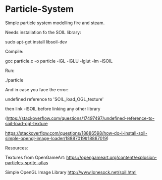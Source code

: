 # Particle-System

Simple particle system modelling fire and steam.

Needs installation fo the SOIL library:

sudo apt-get install libsoil-dev

Compile:

gcc particle.c -o particle -lGL -lGLU -lglut -lm -lSOIL

Run:

./particle

And in case you face the error: 

undefined reference to 'SOIL_load_OGL_texture' 

then link -lSOIL before linking any other library 

(https://stackoverflow.com/questions/17497497/undefined-reference-to-soil-load-ogl-texture

https://stackoverflow.com/questions/18886598/how-do-i-install-soil-simple-opengl-image-loader/18887019#18887019)


Resources:

Textures from OpenGameArt: https://opengameart.org/content/explosion-particles-sprite-atlas

Simple OpenGL Image Library http://www.lonesock.net/soil.html
